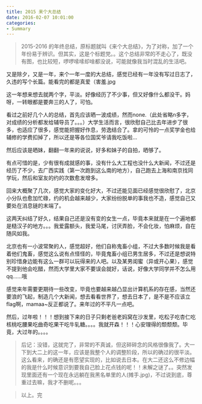 ```yaml
---
title: 2015 来个大总结
date: 2016-02-07 10:01:00
categories:
- Summary
---
```


> 2015-2016 的年终总结，原标题就叫《来个大总结》，为了对称，加了一个年份易于辨识。但其实，这是个标题党。。这个总结非常的不走心了，既没有图，也比较短，啰啰嗦嗦却啥都没说，可能就像我当时混乱的生活吧。

又是除夕，又是一年，来个一年一度的大总结，感觉已经有一年没有写过日志了，久违的写个长篇。能看完的都是真爱（害羞.jpg

这一年想来想去就两个字，平淡。好像经历了不少事，但又好像什么都没干。妈呀，一转眼都是要奔三的人了，可怕。

看过之前好几个人的总结，首先应该晒一波成绩，然而none.（此处省略n多字，对成绩的分析都发给辅导员了。。。）大学生活而言，很欣慰自己比去年进步了很多，也适应了很多，感觉能把握好作息，劳逸结合了。拿的可怜的一点奖学金也给辅修的学费扣掉了，所以还是等各位国奖爷请我吃饭啦...

然后应该是晒妹，翻翻一年来的说说，好多和妹子的自拍，晒够了。

有点可惜的是，少有很有成就感的事，没有什么大工程也没什么大新闻，不过还是经历了不少，去广西实践（第一次跑到这么南的地方），自己跑去上海和南京找同学玩，然后和室友的约的次数愈发增多。

回来大概聚了几次，感觉大家的变化好大，不过还能见面已经感觉很欣慰了，北京小分队也愈加忙碌，约的机会越来越少，大家纷纷脱单的事我也不造，感觉自己又要处在消息链的末端了。

这两天纠结了好久，结果自己还是没有变的女生一点，毕竟本来就是在一个遍地都是糙汉子的地方。。。我爱露额头，我爱马尾，讨厌弄脸，不会化妆，怕麻烦，自在随风如我。

北京也有一小波常聚的人，感觉超好，他们自称鬼畜小组，不过大多数时候我是看着他们鬼畜，感觉这么说有点怪怪的，毕竟鬼畜小组已男生居多，不过还是想说特别珍惜身边能有这么一群可以玩得来的人吧。以及某男闺蜜（异或开心果），感觉不提到他会吃醋，然而大学里大家不要误会就好，话说，好像大学同学并不怎么用qq......哦

感觉来年需要更期待一些改变，毕竟也要越来越凸显出计算机系的存在感，当然还要浪的飞起，制造几个大新闻，想去看看世界了，想去日本了，是不是不应该立flag啊，mamaa~反正都说了。来年过的不平凡一点吧。

然后，过年啦！！！想到接下来的日子只剩老爸老妈窝在沙发里，吃松子吃杏仁吃核桃吃腰果吃曲奇吃果干吃牛轧糖。。。。我就开森！！！心安理得的颓颓颓。毕竟，大过年的。。。。

> 后记：没错，这就完了，非常的不真诚，但这碎碎念的风格很像我了。大一下到大二上的这一年，应该是我整个人的调整阶段，所以的确过的很平淡。这么看来，的确还是有愿望实现的，比如说去日本。在大二还这么不修边幅的我是什么时候意识到要我自己脸上花点钱的呢！！未解之谜了。。突然发现里面还有一个现在永远躺在我黑名单里的人(摊手.jpg)，不过说到底，尊重过去嘛，我才不删呢。。。

> 以上。完